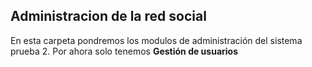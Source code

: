 ## Administracion de la red social 

En esta carpeta pondremos los modulos de administración del sistema prueba 2.
Por ahora solo tenemos **Gestión de usuarios**
